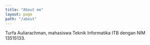 ```yaml
---
title: "About me"
layout: page
path: "/about"
---
```


Turfa Auliarachman, mahasiswa Teknik Informatika ITB dengan NIM 13515133.
